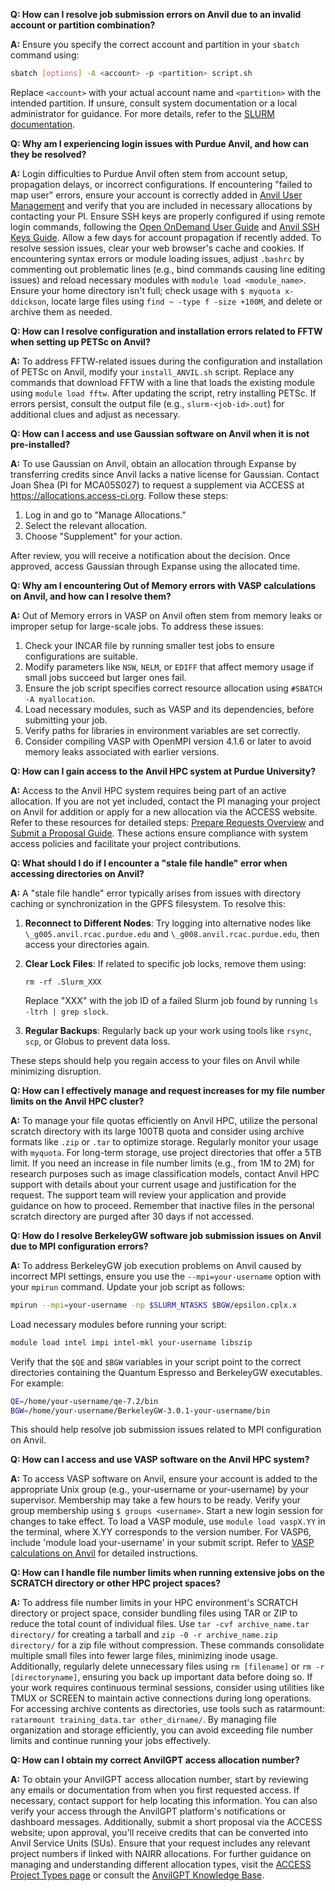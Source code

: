 **Q: How can I resolve job submission errors on Anvil due to an invalid account or partition combination?**

**A:** Ensure you specify the correct account and partition in your `sbatch` command using:


```bash
sbatch [options] -A <account> -p <partition> script.sh
```

Replace `<account>` with your actual account name and `<partition>` with the intended partition. If unsure, consult system documentation or a local administrator for guidance. For more details, refer to the [SLURM documentation](https://slurm.schedmd.com/documentation.html).

**Q: Why am I experiencing login issues with Purdue Anvil, and how can they be resolved?**

**A:** Login difficulties to Purdue Anvil often stem from account setup, propagation delays, or incorrect configurations. If encountering "failed to map user" errors, ensure your account is correctly added in [Anvil User Management](https://allocations.access-ci.org/user_management) and verify that you are included in necessary allocations by contacting your PI. Ensure SSH keys are properly configured if using remote login commands, following the [Open OnDemand User Guide](https://www.rcac.purdue.edu/knowledge/anvil/access/login/ood) and [Anvil SSH Keys Guide](https://www.rcac.purdue.edu/knowledge/anvil/access/login/sshkeys). Allow a few days for account propagation if recently added. To resolve session issues, clear your web browser's cache and cookies. If encountering syntax errors or module loading issues, adjust `.bashrc` by commenting out problematic lines (e.g., bind commands causing line editing issues) and reload necessary modules with `module load <module_name>`. Ensure your home directory isn't full; check usage with `$ myquota x-ddickson`, locate large files using `find ~ -type f -size +100M`, and delete or archive them as needed.

**Q: How can I resolve configuration and installation errors related to FFTW when setting up PETSc on Anvil?**

**A:** To address FFTW-related issues during the configuration and installation of PETSc on Anvil, modify your `install_ANVIL.sh` script. Replace any commands that download FFTW with a line that loads the existing module using `module load fftw`. After updating the script, retry installing PETSc. If errors persist, consult the output file (e.g., `slurm-<job-id>.out`) for additional clues and adjust as necessary.

**Q: How can I access and use Gaussian software on Anvil when it is not pre-installed?**

**A:** To use Gaussian on Anvil, obtain an allocation through Expanse by transferring credits since Anvil lacks a native license for Gaussian. Contact Joan Shea (PI for MCA05S027) to request a supplement via ACCESS at <https://allocations.access-ci.org>. Follow these steps:


1. Log in and go to "Manage Allocations."
2. Select the relevant allocation.
3. Choose "Supplement" for your action.

After review, you will receive a notification about the decision. Once approved, access Gaussian through Expanse using the allocated time.

**Q: Why am I encountering Out of Memory errors with VASP calculations on Anvil, and how can I resolve them?**

**A:** Out of Memory errors in VASP on Anvil often stem from memory leaks or improper setup for large-scale jobs. To address these issues:


1. Check your INCAR file by running smaller test jobs to ensure configurations are suitable.
2. Modify parameters like `NSW`, `NELM`, or `EDIFF` that affect memory usage if small jobs succeed but larger ones fail.
3. Ensure the job script specifies correct resource allocation using `#SBATCH -A myallocation`.
4. Load necessary modules, such as VASP and its dependencies, before submitting your job.
5. Verify paths for libraries in environment variables are set correctly.
6. Consider compiling VASP with OpenMPI version 4.1.6 or later to avoid memory leaks associated with earlier versions.

**Q: How can I gain access to the Anvil HPC system at Purdue University?**

**A:** Access to the Anvil HPC system requires being part of an active allocation. If you are not yet included, contact the PI managing your project on Anvil for addition or apply for a new allocation via the ACCESS website. Refer to these resources for detailed steps: [Prepare Requests Overview](https://allocations.access-ci.org/prepare-requests-overview) and [Submit a Proposal Guide](https://allocations.access-ci.org/prepare-requests-overview). These actions ensure compliance with system access policies and facilitate your project contributions.

**Q: What should I do if I encounter a "stale file handle" error when accessing directories on Anvil?**

**A:** A "stale file handle" error typically arises from issues with directory caching or synchronization in the GPFS filesystem. To resolve this:


1. **Reconnect to Different Nodes**: Try logging into alternative nodes like `\_g005.anvil.rcac.purdue.edu` and `\_g008.anvil.rcac.purdue.edu`, then access your directories again.

2. **Clear Lock Files**: If related to specific job locks, remove them using:
   ```
   rm -rf .Slurm_XXX
   ```
   Replace "XXX" with the job ID of a failed Slurm job found by running `ls -ltrh | grep slock`.

3. **Regular Backups**: Regularly back up your work using tools like `rsync`, `scp`, or Globus to prevent data loss.

These steps should help you regain access to your files on Anvil while minimizing disruption.

**Q: How can I effectively manage and request increases for my file number limits on the Anvil HPC cluster?**

**A:** To manage your file quotas efficiently on Anvil HPC, utilize the personal scratch directory with its large 100TB quota and consider using archive formats like `.zip` or `.tar` to optimize storage. Regularly monitor your usage with `myquota`. For long-term storage, use project directories that offer a 5TB limit. If you need an increase in file number limits (e.g., from 1M to 2M) for research purposes such as image classification models, contact Anvil HPC support with details about your current usage and justification for the request. The support team will review your application and provide guidance on how to proceed. Remember that inactive files in the personal scratch directory are purged after 30 days if not accessed.

**Q: How do I resolve BerkeleyGW software job submission issues on Anvil due to MPI configuration errors?**

**A:** To address BerkeleyGW job execution problems on Anvil caused by incorrect MPI settings, ensure you use the `--mpi=your-username` option with your `mpirun` command. Update your job script as follows:


```bash
mpirun --mpi=your-username -np $SLURM_NTASKS $BGW/epsilon.cplx.x
```

Load necessary modules before running your script:

```bash
module load intel impi intel-mkl your-username libszip
```

Verify that the `$QE` and `$BGW` variables in your script point to the correct directories containing the Quantum Espresso and BerkeleyGW executables. For example:

```bash
QE=/home/your-username/qe-7.2/bin
BGW=/home/your-username/BerkeleyGW-3.0.1-your-username/bin
```

This should help resolve job submission issues related to MPI configuration on Anvil.

**Q: How can I access and use VASP software on the Anvil HPC system?**

**A:** To access VASP software on Anvil, ensure your account is added to the appropriate Unix group (e.g., your-username or your-username) by your supervisor. Membership may take a few hours to be ready. Verify your group membership using `$ groups <username>`. Start a new login session for changes to take effect. To load a VASP module, use `module load vaspX.YY` in the terminal, where X.YY corresponds to the version number. For VASP6, include 'module load your-username' in your submit script. Refer to [VASP calculations on Anvil](https://www.rcac.purdue.edu/knowledge/anvil/software/installing_applications/vasp) for detailed instructions.

**Q: How can I handle file number limits when running extensive jobs on the SCRATCH directory or other HPC project spaces?**

**A:** To address file number limits in your HPC environment's SCRATCH directory or project space, consider bundling files using TAR or ZIP to reduce the total count of individual files. Use `tar -cvf archive_name.tar directory/` for creating a tarball and `zip -0 -r archive_name.zip directory/` for a zip file without compression. These commands consolidate multiple small files into fewer large files, minimizing inode usage. Additionally, regularly delete unnecessary files using `rm [filename]` or `rm -r [directoryname]`, ensuring you back up important data before doing so. If your work requires continuous terminal sessions, consider using utilities like TMUX or SCREEN to maintain active connections during long operations. For accessing archive contents as directories, use tools such as ratarmount: `ratarmount training_data.tar other_dirname/`. By managing file organization and storage efficiently, you can avoid exceeding file number limits and continue running your jobs effectively.

**Q: How can I obtain my correct AnvilGPT access allocation number?**

**A:** To obtain your AnvilGPT access allocation number, start by reviewing any emails or documentation from when you first requested access. If necessary, contact support for help locating this information. You can also verify your access through the AnvilGPT platform's notifications or dashboard messages. Additionally, submit a short proposal via the ACCESS website; upon approval, you'll receive credits that can be converted into Anvil Service Units (SUs). Ensure that your request includes any relevant project numbers if linked with NAIRR allocations. For further guidance on managing and understanding different allocation types, visit the [ACCESS Project Types page](https://allocations.access-ci.org/project-types|smart-link) or consult the [AnvilGPT Knowledge Base](https://www.rcac.purdue.edu/knowledge/anvil/anvilgpt).

